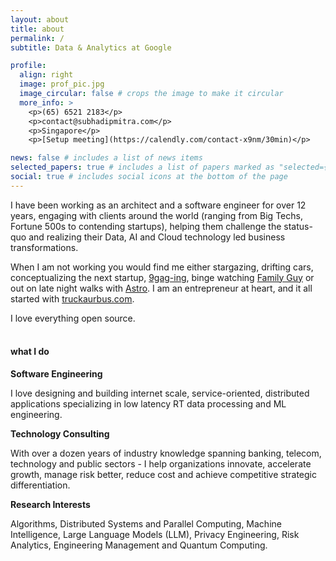 ```yaml
---
layout: about
title: about
permalink: /
subtitle: Data & Analytics at Google

profile:
  align: right
  image: prof_pic.jpg
  image_circular: false # crops the image to make it circular
  more_info: >
    <p>(65) 6521 2183</p>
    <p>contact@subhadipmitra.com</p>
    <p>Singapore</p>
    <p>[Setup meeting](https://calendly.com/contact-x9nm/30min)</p>

news: false # includes a list of news items
selected_papers: true # includes a list of papers marked as "selected={true}"
social: true # includes social icons at the bottom of the page
---
```


I have been working as an architect and a software engineer for over 12 years, engaging with clients around the world (ranging from Big Techs, Fortune 500s to contending startups), helping them challenge the status-quo and realizing their Data, AI and Cloud technology led business transformations.

When I am not working you would find me either stargazing, drifting cars, conceptualizing the next startup, [9gag-ing](https://9gag.com/), binge watching [Family Guy](https://youtu.be/y1CotE1_Q4M?si=-PbJel0rtajfQPAW&t=68) or out on late night walks with [Astro](assets/img/astro.jpg). I am an entrepreneur at heart, and it all started with [truckaurbus.com](https://truckaurbus.com).

I love everything open source.
<br />
<br />

#### what I do

**Software Engineering**

I love designing and building internet scale, service-oriented, distributed applications specializing in low latency RT data processing and ML engineering.
<br />

**Technology Consulting**

With over a dozen years of industry knowledge spanning banking, telecom, technology and public sectors - I help organizations innovate, accelerate growth, manage risk better, reduce cost and achieve competitive strategic differentiation.
<br />

**Research Interests**

Algorithms, Distributed Systems and Parallel Computing, Machine Intelligence, Large Language Models (LLM), Privacy Engineering, Risk Analytics, Engineering Management and Quantum Computing.
<br />
<br />
